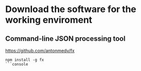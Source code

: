 # Download the software for the working enviroment

## Command-line JSON processing tool 
https://github.com/antonmedv/fx

```
npm install -g fx
```console
